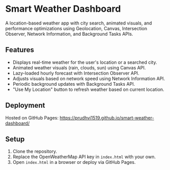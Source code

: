# Smart Weather Dashboard
A location-based weather app with city search, animated visuals, and performance optimizations using Geolocation, Canvas, Intersection Observer, Network Information, and Background Tasks APIs.

## Features
- Displays real-time weather for the user's location or a searched city.
- Animated weather visuals (rain, clouds, sun) using Canvas API.
- Lazy-loaded hourly forecast with Intersection Observer API.
- Adjusts visuals based on network speed using Network Information API.
- Periodic background updates with Background Tasks API.
- "Use My Location" button to refresh weather based on current location.

## Deployment
Hosted on GitHub Pages: https://prudhvi1519.github.io/smart-weather-dashboard/

## Setup
1. Clone the repository.
2. Replace the OpenWeatherMap API key in `index.html` with your own.
3. Open `index.html` in a browser or deploy via GitHub Pages.
